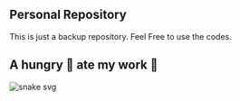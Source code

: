 ## Personal Repository

This is just a backup repository. Feel Free to use the codes.

## A hungry 🐍 ate my work 🙂 

![snake svg](https://github.com/Nihar16/Nihar16/blob/output/github-contribution-grid-snake.svg)
